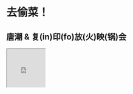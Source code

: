 # 去偷菜！
## 唐潮 & 复(in)印(fo)放(火)映(锅)会

<iframe height=100 width=100 src="https://github.com/fuyininfo/info/blob/master/200119happyfarm-video-tangchao/tangchao-fuyininfo-2020-01-01.mp4">

唐潮最近“重返”[开心网](https://www.kaixin001.com/)，_发现这里已经变成了网络地理空间里的一个废墟/遗迹/无人区，起码是人烟稀少的，_ 当然广告屏幕仍在播放(渣渣辉升职记)；十年前该网和另一个已改名的站点最先仿造脸书虚拟社区，让“[偷菜](https://www.zhihu.com/question/26082017)”几乎成为全民运动。他在被废弃的农场开始种植，进行一些拍摄劳动及相关的思考。

连同以上话题，唐潮近年创作的视频也会在复印info放映，完了一起去偷菜做火锅，搞映后啖：
 
```
#时间：2020年1月19日14:00

#地点：武汉市洪山区鲁磨路东头村103号(近植物园)
```

### 阅读延伸：

[开心网on wikipedia](https://zh.wikipedia.org/wiki/%E5%BC%80%E5%BF%83%E7%BD%91)

[山寨开心网(附邀请链接)，可能吧博客文章，2008年](https://kenengba.com/post/539.html)

[开心网10亿卖身 “偷菜”7年落魄至没人理](https://m.pedaily.cn/news/404067)

[有一款游戏叫偷菜，有一种记忆叫青春](https://kknews.cc/game/aee6yon.html)
